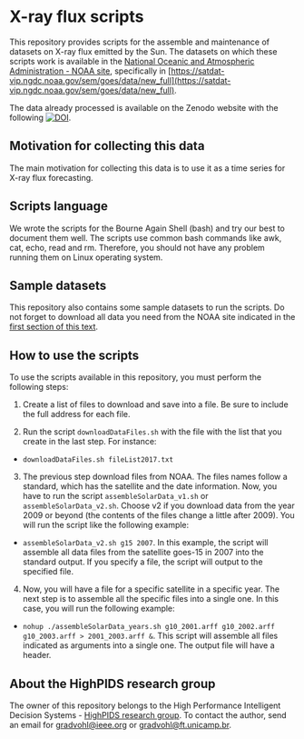 # X-ray flux scripts
This repository provides scripts for the assemble and maintenance of datasets on X-ray flux emitted by the Sun. The datasets on which these scripts work is available in the [National Oceanic and Atmospheric Administration - NOAA site](https://www.ngdc.noaa.gov/stp/spaceweather.html), specifically in [https://satdat-vip.ngdc.noaa.gov/sem/goes/data/new_full](https://satdat-vip.ngdc.noaa.gov/sem/goes/data/new_full).

The data already processed is available on the Zenodo website with the following [![DOI](https://zenodo.org/badge/DOI/10.5281/zenodo.1035945.svg)](https://doi.org/10.5281/zenodo.1035945).

## Motivation for collecting this data
The main motivation for collecting this data is to use it as a time series for X-ray flux forecasting.

## Scripts language
We wrote the scripts for the Bourne Again Shell (bash) and try our best to document them well. The scripts use common bash commands like awk, cat, echo, read and rm. Therefore, you should not have any problem running them on Linux operating system.

## Sample datasets
This repository also contains some sample datasets to run the scripts. Do not forget to download all data you need from the NOAA site indicated in the [first section of this text](#x-ray-flux-scripts). 

## How to use the scripts
To use the scripts available in this repository, you must perform the following steps:
1. Create a list of files to download and save into a file. Be sure to include the full address for each file.

2. Run the script `downloadDataFiles.sh` with the file with the list that you create in the last step. For instance:

  * `downloadDataFiles.sh fileList2017.txt`

3. The previous step download files from NOAA. The files names follow a standard, which has the satellite and the date information. Now, you have to run the script `assembleSolarData_v1.sh` or `assembleSolarData_v2.sh`. Choose v2 if you download data from the year 2009 or beyond (the contents of the files change a little after 2009). You will run the script like the following example:

  * `assembleSolarData_v2.sh g15 2007`. In this example, the script will assemble all data files from the satellite goes-15 in 2007 into the standard output. If you specify a file, the script will output to the specified file.

4. Now, you will have a file for a specific satellite in a specific year. The next step is to assemble all the specific files into a single one. In this case, you will run the following example:

  * `nohup ./assembleSolarData_years.sh g10_2001.arff g10_2002.arff g10_2003.arff > 2001_2003.arff &`. This script will assemble all files indicated as arguments into a single one. The output file will have a header. 


## About the HighPIDS research group
The owner of this repository belongs to the High Performance Intelligent Decision Systems - [HighPIDS research group](http://highpids.ft.unicamp.br). To contact the author, send an email for <gradvohl@ieee.org> or <gradvohl@ft.unicamp.br>.
